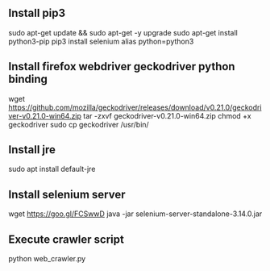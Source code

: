 ## Install pip3
sudo apt-get update && sudo apt-get -y upgrade
sudo apt-get install python3-pip
pip3 install selenium
alias python=python3

## Install firefox webdriver geckodriver python binding
wget https://github.com/mozilla/geckodriver/releases/download/v0.21.0/geckodriver-v0.21.0-win64.zip
tar -zxvf geckodriver-v0.21.0-win64.zip 
chmod +x geckodriver
sudo cp geckodriver /usr/bin/

## Install jre
sudo apt install default-jre

## Install selenium server
wget https://goo.gl/FCSwwD
java -jar selenium-server-standalone-3.14.0.jar

## Execute crawler script
python web_crawler.py